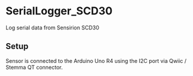 # SerialLogger_SCD30
Log serial data from Sensirion SCD30

## Setup
Sensor is connected to the Arduino Uno R4 using the I2C port via Qwiic / Stemma QT connector.
